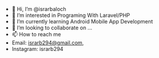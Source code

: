 - 👋 Hi, I’m @israrbaloch
- 👀 I’m interested in Programing With Laravel/PHP
- 🌱 I’m currently learning Android Mobile App Development
- 💞️ I’m looking to collaborate on ...
- 📫 How to reach me 
- Email: israrb294@gmail.com,
- Instagram: israrb294

<!---
israrbaloch/israrbaloch is a ✨ special ✨ repository because its `README.md` (this file) appears on your GitHub profile.
You can click the Preview link to take a look at your changes.
--->
